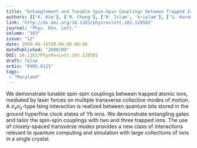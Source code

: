 ```yaml
---
title: "Entanglement and Tunable Spin-Spin Couplings between Trapped Ions Using Multiple Transverse Modes"
authors: [['K. Kim'], ['M. Chang'], ['R. Islam', 'krislam'], ['S. Korenblit'], ['L. Duan'], ['C. Monroe']]
link: "http://dx.doi.org/10.1103/physrevlett.103.120502"
journal: "Phys. Rev. Lett."
volume: "103"
issue: "12"
date: 2009-09-16T00:00:00-00:00
datePublished: "2009/09"
DOI: 10.1103/PhysRevLett.103.120502
draft: false
arXiv: "0905.0225"
tags:
 - "Maryland"
---
```




We demonstrate tunable spin-spin couplings between trapped atomic ions,
mediated by laser forces on multiple transverse collective modes of motion. A
$\sigma_x \sigma_x$-type Ising interaction is realized between quantum bits
stored in the ground hyperfine clock states of Yb ions. We demonstrate
entangling gates and tailor the spin-spin couplings with two and three trapped
ions. The use of closely-spaced transverse modes provides a new class of
interactions relevant to quantum computing and simulation with large
collections of ions in a single crystal.
